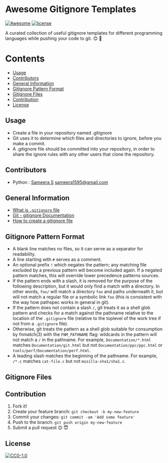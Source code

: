 # Awesome Gitignore Templates

[![Awesome](https://cdn.rawgit.com/sindresorhus/awesome/d7305f38d29fed78fa85652e3a63e154dd8e8829/media/badge.svg)](https://github.com/aashishtamsya/awesome-gitignore-templates)
[![license](https://img.shields.io/badge/license-CC0%201.0-blue.svg)](LICENSE.md)

A curated collection of useful gitignore templates for different programming languages while pushing your code to git. 😊 📝

# Contents

-	[Usage](#usage)
-	[Contributors](#contributors)
-	[General Information](#general-information)
-	[Gitignore Pattern Format](#gitignore-pattern-format)
-	[Gitignore Files](#gitignore-files)
-	[Contribution](#contribution)
-	[License](#license)

## Usage 

*	Create a file in your repository named .gitignore
*	Git uses it to determine which files and directories to ignore, before you make a commit. 
*	A .gitignore file should be committed into your repository, in order to share the ignore rules with any other users that clone the repository.

## Contributors

- Python : [Sameera S](https://github.com/sam95) sameera1595@gmail.com


## General Information

* [What is `.gitignore` file](https://help.github.com/articles/ignoring-files/)
* [Git - gitignore Documentation](https://git-scm.com/docs/gitignore)
* [How to create a gitignore file](https://help.github.com/articles/ignoring-files/)

## Gitignore Pattern Format

* A blank line matches no files, so it can serve as a separator for readability.
* A line starting with `#` serves as a comment.
* An optional prefix `!` which negates the pattern; any matching file excluded by a previous pattern will become included again. If a negated pattern matches, this will override lower precedence patterns sources.
* If the pattern ends with a slash, it is removed for the purpose of the following description, but it would only find a match with a directory. In other words, `foo/` will match a directory `foo` and paths underneath it, but will not match a regular file or a symbolic link `foo` (this is consistent with the way how pathspec works in general in git).
* If the pattern does not contain a slash `/`, git treats it as a shell glob pattern and checks for a match against the pathname relative to the location of the `.gitignore` file (relative to the toplevel of the work tree if not from a `.gitignore` file).
* Otherwise, git treats the pattern as a shell glob suitable for consumption by fnmatch(3) with the `FNM_PATHNAME` flag: wildcards in the pattern will not match a `/` in the pathname. For example, `Documentation/*.html` matches `Documentation/git.html` but not `Documentation/ppc/ppc.html` or `tools/perf/Documentation/perf.html`.
* A leading slash matches the beginning of the pathname. For example, `/*.c` matches `cat-file.c` but not `mozilla-sha1/sha1.c`.

## Gitignore Files
 

## Contribution

1. Fork it!
2. Create your feature branch: `git checkout -b my-new-feature`
3. Commit your changes: `git commit -am 'Add some feature'`
4. Push to the branch: `git push origin my-new-feature`
5. Submit a pull request 😊 😇

## License

[![CC0-1.0](/Resources/cc-logo.jpg)](/LICENSE.md)